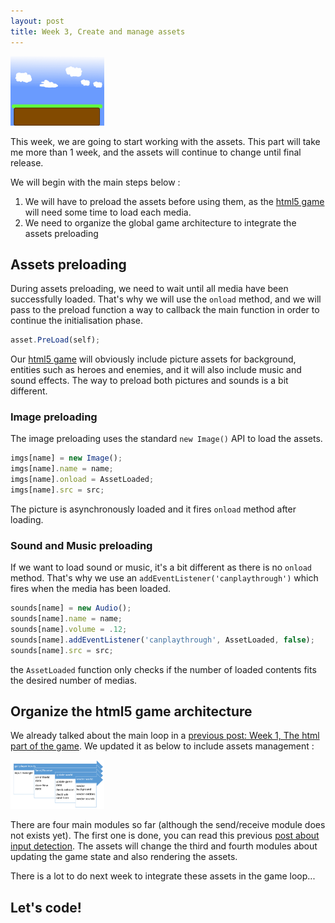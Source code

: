 ```yaml
---
layout: post
title: Week 3, Create and manage assets
---
```



<img src="/images/posts/2015-10-02/excerpt.png" alt="excerpt picture" style="width:150px;height:111px;">

This week, we are going to start working with the assets. This part will take me more than 1 week, and the assets will continue to change until final release.

We will begin with the main steps below :
1. We will have to preload the assets before using them, as the [html5 game](http://givemehtml5.github.io) will need some time to load each media.
2. We need to organize the global game architecture to integrate the assets preloading


## <a name="assets_preloading"></a>Assets preloading

During assets preloading, we need to wait until all media have been successfully loaded.
That's why we will use the `onload` method, and we will pass to the preload function a way to callback the main function in order to continue the initialisation phase.

```javascript
asset.PreLoad(self);
```

Our [html5 game](http://givemehtml5.github.io) will obviously include picture assets for background, entities such as heroes and enemies, and it will also include music and sound effects.
The way to preload both pictures and sounds is a bit different.

### Image preloading

The image preloading uses the standard `new Image()` API to load the assets.

```javascript
imgs[name] = new Image();
imgs[name].name = name;
imgs[name].onload = AssetLoaded;
imgs[name].src = src;
```

The picture is asynchronously loaded and it fires `onload` method after loading.


### Sound and Music preloading

If we want to load sound or music, it's a bit different as there is no `onload` method.
That's why we use an `addEventListener('canplaythrough')` which fires when the media has been loaded.

```javascript
sounds[name] = new Audio();
sounds[name].name = name;
sounds[name].volume = .12;
sounds[name].addEventListener('canplaythrough', AssetLoaded, false);
sounds[name].src = src;
```

the `AssetLoaded` function only checks if the number of loaded contents fits the desired number of medias.


## <a name="game_architecture"></a>Organize the html5 game architecture

We already talked about the main loop in a [previous post: Week 1, The html part of the game](http://givemehtml5.github.io/Day-0-A-long-journey/#game_engine).
We updated it as below to include assets management :

<img src="/images/posts/2015-10-02/1.png" alt="main loop 1" style="width:150px;height:auto;">

There are four main modules so far (although the send/receive module does not exists yet).
The first one is done, you can read this previous [post about input detection](http://givemehtml5.github.io/Week-2-input-detection/).
The assets will change the third and fourth modules about updating the game state and also rendering the assets.

There is a lot to do next week to integrate these assets in the game loop...

## Let's code!
